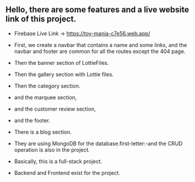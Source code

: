 ## Hello, there are some features and a live website link of this project.

- Firebase Live Link -> https://toy-mania-c7e56.web.app/


- First, we create a navbar that contains a name and some links, and the navbar and footer are common for all the routes except the 404 page.
- Then the banner section of LottieFiles.
- Then the gallery section with Lottie files.
- Then the category section.
- and the marquee section,
- and the customer review section,
- and the footer.
- There is a blog section.
- They are using MongoDB for the database.first-letter:-and the CRUD operation is also in the project.
- Basically, this is a full-stack project.
- Backend and Frontend exist for the project.
